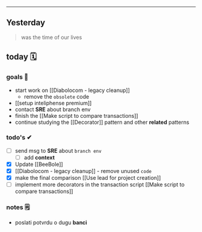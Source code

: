 
---
## Yesterday
> was the time of our lives

## today 🗓

### goals 🏴
- start work on [[Diabolocom - legacy cleanup]]
	- remove the `obsolete` code
- [[setup inteliphense premium]]
- contact **SRE** about branch env
- finish the [[Make script to compare transactions]]
- continue studying the [[Decorator]] pattern and other **related** patterns

### todo's ✔
- [ ] send msg to **SRE** about `branch env`
	- [ ] add **context**
- [x] Update [[BeeBole]]
- [x] [[Diabolocom - legacy cleanup]] - remove unused `code`
- [x] make the final comparison [[Use lead for project creation]]
- [ ] implement more decorators in the transaction script [[Make script to compare transactions]]

### notes 🗒
-  poslati potvrdu o dugu **banci**

